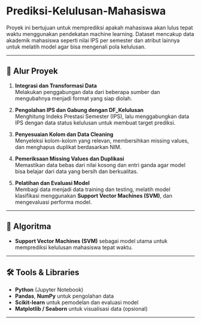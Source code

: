 # Prediksi-Kelulusan-Mahasiswa
Proyek ini bertujuan untuk memprediksi apakah mahasiswa akan lulus tepat waktu menggunakan pendekatan machine learning. Dataset mencakup data akademik mahasiswa seperti nilai IPS per semester dan atribut lainnya untuk melatih model agar bisa mengenali pola kelulusan.

---

## 🔄 Alur Proyek
1. **Integrasi dan Transformasi Data**  
   Melakukan penggabungan data dari beberapa sumber dan mengubahnya menjadi format yang siap diolah.

2. **Pengolahan IPS dan Gabung dengan DF_Kelulusan**  
   Menghitung Indeks Prestasi Semester (IPS), lalu menggabungkan data IPS dengan data status kelulusan untuk membuat target prediksi.

3. **Penyesuaian Kolom dan Data Cleaning**  
   Menyeleksi kolom-kolom yang relevan, membersihkan missing values, dan menghapus duplikat berdasarkan NIM.

4. **Pemeriksaan Missing Values dan Duplikasi**  
   Memastikan data bebas dari nilai kosong dan entri ganda agar model bisa belajar dari data yang bersih dan berkualitas.

5. **Pelatihan dan Evaluasi Model**  
   Membagi data menjadi data training dan testing, melatih model klasifikasi menggunakan **Support Vector Machines (SVM)**, dan mengevaluasi performa model.

---

## 🧠 Algoritma
- **Support Vector Machines (SVM)** sebagai model utama untuk memprediksi kelulusan mahasiswa tepat waktu.

---

## 🛠️ Tools & Libraries
- **Python** (Jupyter Notebook)
- **Pandas**, **NumPy** untuk pengolahan data
- **Scikit-learn** untuk pemodelan dan evaluasi model
- **Matplotlib / Seaborn** untuk visualisasi data (opsional)

---
